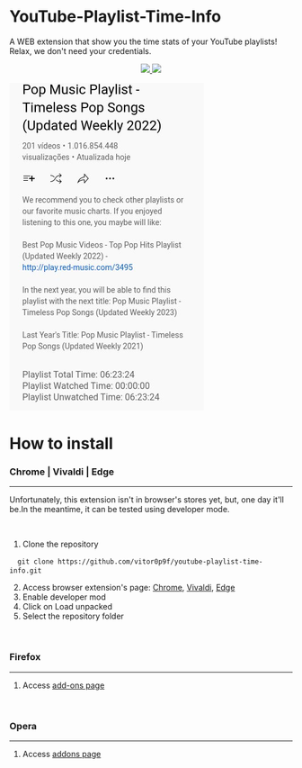 # YouTube-Playlist-Time-Info

<p>A WEB extension that show you the time stats of your YouTube playlists! Relax, we don't need your credentials.</p>

<p align="center">
  <a href="LICENSE.md" target="_blank">
    <img src="https://img.shields.io/github/license/vitor0p9f/youtube-playlist-time-info?color=blue&style=plastic" />
  </a>
  <a href="#">
    <img src="https://img.shields.io/github/languages/code-size/vitor0p9f/youtube-playlist-time-info?style=plastic" />
  </a>
</p>

<img src="extension-example.jpg"/>

<br>

# How to install
### Chrome | Vivaldi | Edge

<hr>

  Unfortunately, this extension isn't in browser's stores yet, but, one day it'll be.In the meantime, it can be tested using developer mode.

  <br>

  1. Clone the repository
  ```shell
    git clone https://github.com/vitor0p9f/youtube-playlist-time-info.git
  ```
  2. Access browser extension's page: <a href='chrome://extensions'>Chrome</a>, <a href='vivaldi://extensions'>Vivaldi</a>, <a href='edge://extensions'>Edge</a>
  3. Enable developer mod
  4. Click on Load unpacked
  5. Select the repository folder
   
<br>

### Firefox

<hr>

  1. Access <a href="https://addons.mozilla.org/pt-BR/firefox/addon/youtube-playlist-time-info/">add-ons page</a>

<br>
  
### Opera
  
<hr>

  1. Access <a href="https://addons.opera.com/en/extensions/details/youtube-playlist-time-info/">addons page</a>  
